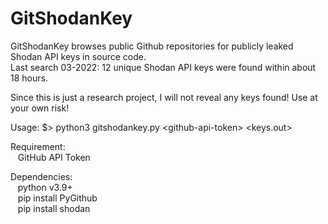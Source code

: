 # GitShodanKey
GitShodanKey browses public Github repositories for publicly leaked Shodan API keys in source code.
<br/>Last search 03-2022: 12 unique Shodan API keys were found within about 18 hours.

Since this is just a research project, I will not reveal any keys found! Use at your own risk!

Usage: $> python3 gitshodankey.py \<github-api-token> <keys.out>
  
Requirement:
<br/>&nbsp;&nbsp;  GitHub API Token

Dependencies:
<br/>&nbsp;&nbsp;  python v3.9+
<br/>&nbsp;&nbsp;  pip install PyGithub
<br/>&nbsp;&nbsp;  pip install shodan
